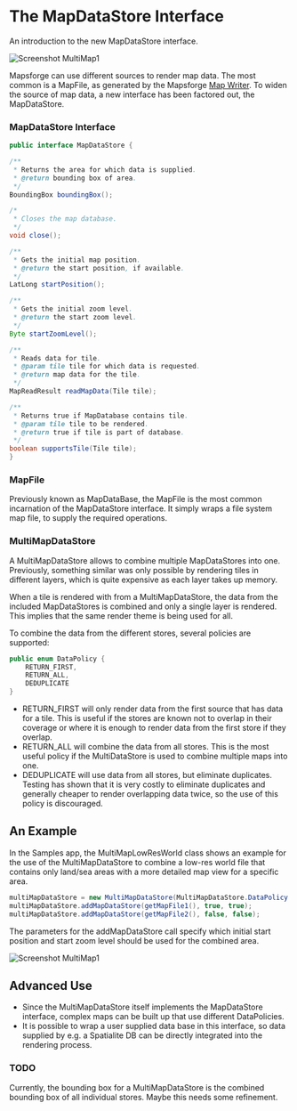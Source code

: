 # The MapDataStore Interface

An introduction to the new MapDataStore interface.

![Screenshot MultiMap1](images/multimap1.png)

Mapsforge can use different sources to render map data. The most common is a MapFile, as generated by the Mapsforge [Map Writer](Getting-Started-Map-Writer.md). To widen the source of map data, a new interface has been factored out, the MapDataStore.

### MapDataStore Interface

```java
public interface MapDataStore {

/**
 * Returns the area for which data is supplied.
 * @return bounding box of area.
 */
BoundingBox boundingBox();

/*
 * Closes the map database.
 */
void close();

/**
 * Gets the initial map position.
 * @return the start position, if available.
 */
LatLong startPosition();

/**
 * Gets the initial zoom level.
 * @return the start zoom level.
 */
Byte startZoomLevel();

/**
 * Reads data for tile.
 * @param tile tile for which data is requested.
 * @return map data for the tile.
 */
MapReadResult readMapData(Tile tile);

/**
 * Returns true if MapDatabase contains tile.
 * @param tile tile to be rendered.
 * @return true if tile is part of database.
 */
boolean supportsTile(Tile tile);
}
```

### MapFile

Previously known as MapDataBase, the MapFile is the most common incarnation of the MapDataStore interface. It simply wraps a file system map file, to supply the required operations.

### MultiMapDataStore

A MultiMapDataStore allows to combine multiple MapDataStores into one. Previously, something similar was only possible by rendering tiles in different layers, which is quite expensive as each layer takes up memory.

When a tile is rendered with from a MultiMapDataStore, the data from the included MapDataStores is combined and only a single layer is rendered. This implies that the same render theme is being used for all.

To combine the data from the different stores, several policies are supported:

```java
public enum DataPolicy {
    RETURN_FIRST,
    RETURN_ALL,
    DEDUPLICATE
}
```
    
 - RETURN_FIRST will only render data from the first source that has data for a tile. This is useful if the stores are known not to overlap in their coverage or where it is enough to render data from the first store if they overlap.
 - RETURN_ALL will combine the data from all stores. This is the most useful policy if the MultiDataStore is used to combine multiple maps into one.
 - DEDUPLICATE will use data from all stores, but eliminate duplicates. Testing has shown that it is very costly to eliminate duplicates and generally cheaper to render overlapping data twice, so the use of this policy is discouraged.

## An Example

In the Samples app, the MultiMapLowResWorld class shows an example for the use of the MultiMapDataStore to combine a low-res world file that contains only land/sea areas with a more detailed map view for a specific area. 

```java
multiMapDataStore = new MultiMapDataStore(MultiMapDataStore.DataPolicy.RETURN_ALL);
multiMapDataStore.addMapDataStore(getMapFile1(), true, true);
multiMapDataStore.addMapDataStore(getMapFile2(), false, false);
```

The parameters for the addMapDataStore call specify which initial start position and start zoom level should be used for the combined area.

![Screenshot MultiMap1](images/multimap2.png)

## Advanced Use
 - Since the MultiMapDataStore itself implements the MapDataStore interface, complex maps can be built up that use different DataPolicies. 
 - It is possible to wrap a user supplied data base in this interface, so data supplied by e.g. a Spatialite DB can be directly integrated into the rendering process.

### TODO
Currently, the bounding box for a MultiMapDataStore is the combined bounding box of all individual stores. Maybe this needs some refinement.
